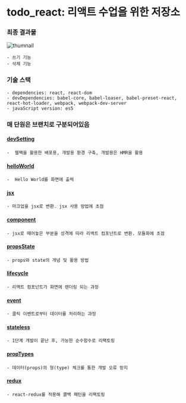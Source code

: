# todo_react: 리액트 수업을 위한 저장소

### 최종 결과물


![thumnail](https://cloud.githubusercontent.com/assets/11900262/19553618/e376b0c2-96ef-11e6-81cc-265b38d31f18.png)


```
- 쓰기 기능
- 삭제 기능
```

### 기술 스택


```
- dependencies: react, react-dom
- devDependencies: babel-core, babel-loaser, babel-preset-react, react-hot-loader, webpack, webpack-dev-server
- javaScript version: es5
```


### 매 단원은 브랜치로 구분되어있음


#### [devSetting](https://github.com/apple77y/todo_react/tree/00-devSetting)
```
-  웹팩을 활용한 배포용, 개발용 환경 구축, 개발용은 HMR을 활용
```


#### [helloWorld](https://github.com/apple77y/todo_react/tree/01-helloWorld)
```
-  Hello World를 화면에 출력
```


#### [jsx](https://github.com/apple77y/todo_react/tree/02-jsx)
```
- 마크업을 jsx로 변환. jsx 사용 방법에 초점
```

  
#### [component](https://github.com/apple77y/todo_react/tree/03-component)
```
- jsx로 떼어놓은 부분을 성격에 따라 리액트 컴포넌트로 변환. 모듈화에 초점
```
  
  
#### [propsState](https://github.com/apple77y/todo_react/tree/04-propsState)
```
- props와 state의 개념 및 활용 방법
```


#### [lifecycle](https://github.com/apple77y/todo_react/tree/05-lifecycle)
```
- 리액트 컴포넌트가 화면에 렌더링 되는 과정
```


#### [event](https://github.com/apple77y/todo_react/tree/06-event)
```
- 클릭 이벤트로부터 데이터를 처리하는 과정
```
  
  
#### [stateless](https://github.com/apple77y/todo_react/tree/07-stateless)
```
- 1단계 개발이 끝난 후, 가능한 순수함수로 리팩토링
```


#### [propTypes](https://github.com/apple77y/todo_react/tree/08-propTypes)
```
- 데이터(props)의 형(type) 체크를 통한 개발 오류 방지
```


#### [redux](https://github.com/apple77y/todo_react/tree/09-redux)
```
- react-redux를 적용해 콜백 패턴을 리팩토링
```
